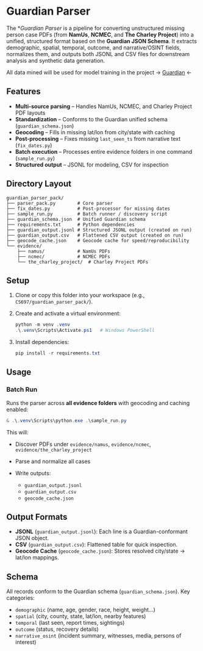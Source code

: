 # Guardian Parser 

The **Guardian Parser* is a pipeline for converting unstructured missing person case PDFs (from **NamUs**, **NCMEC**, and **The Charley Project**) into a unified, structured format based on the **Guardian JSON Schema**. It extracts demographic, spatial, temporal, outcome, and narrative/OSINT fields, normalizes them, and outputs both JSONL and CSV files for downstream analysis and synthetic data generation. 

All data mined will be used for model training in the project  -> [Guardian](https://github.com/jcast046/Guardian) <-




## Features

*  **Multi-source parsing** – Handles NamUs, NCMEC, and Charley Project PDF layouts
*  **Standardization** – Conforms to the Guardian unified schema (`guardian_schema.json`)
*  **Geocoding** – Fills in missing lat/lon from city/state with caching
*  **Post-processing** – Fixes missing `last_seen_ts` from narrative text (`fix_dates.py`)
*  **Batch execution** – Processes entire evidence folders in one command (`sample_run.py`)
*  **Structured output** – JSONL for modeling, CSV for inspection



## Directory Layout

```
guardian_parser_pack/
├── parser_pack.py        # Core parser
├── fix_dates.py          # Post-processor for missing dates
├── sample_run.py         # Batch runner / discovery script
├── guardian_schema.json  # Unified Guardian schema
├── requirements.txt      # Python dependencies
├── guardian_output.jsonl # Structured JSONL output (created on run)
├── guardian_output.csv   # Flattened CSV output (created on run)
├── geocode_cache.json    # Geocode cache for speed/reproducibility
└── evidence/
    ├── namus/            # NamUs PDFs
    ├── ncmec/            # NCMEC PDFs
    └── the_charley_project/  # Charley Project PDFs
```


## Setup

1. Clone or copy this folder into your workspace (e.g., `CS697/guardian_parser_pack/`).
2. Create and activate a virtual environment:

   ```powershell
   python -m venv .venv
   .\.venv\Scripts\Activate.ps1   # Windows PowerShell
   ```
3. Install dependencies:

   ```powershell
   pip install -r requirements.txt
   ```



## Usage

### Batch Run 

Runs the parser across **all evidence folders** with geocoding and caching enabled:

```powershell
& .\.venv\Scripts\python.exe .\sample_run.py
```

This will:

* Discover PDFs under `evidence/namus`, `evidence/ncmec`, `evidence/the_charley_project`
* Parse and normalize all cases
* Write outputs:

  * `guardian_output.jsonl`
  * `guardian_output.csv`
  * `geocode_cache.json`


## Output Formats

* **JSONL** (`guardian_output.jsonl`): Each line is a Guardian-conformant JSON object.
* **CSV** (`guardian_output.csv`): Flattened table for quick inspection.
* **Geocode Cache** (`geocode_cache.json`): Stores resolved city/state → lat/lon mappings.



## Schema

All records conform to the Guardian schema (`guardian_schema.json`).
Key categories:

* `demographic` (name, age, gender, race, height, weight…)
* `spatial` (city, county, state, lat/lon, nearby features)
* `temporal` (last seen, report times, sightings)
* `outcome` (status, recovery details)
* `narrative_osint` (incident summary, witnesses, media, persons of interest)




